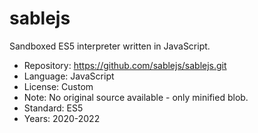 # sablejs

Sandboxed ES5 interpreter written in JavaScript.

* Repository: https://github.com/sablejs/sablejs.git
* Language:   JavaScript
* License:    Custom
* Note:       No original source available - only minified blob.
* Standard:   ES5
* Years:      2020-2022
